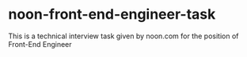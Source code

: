# noon-front-end-engineer-task
This is a technical interview task given by noon.com for the position of Front-End Engineer

